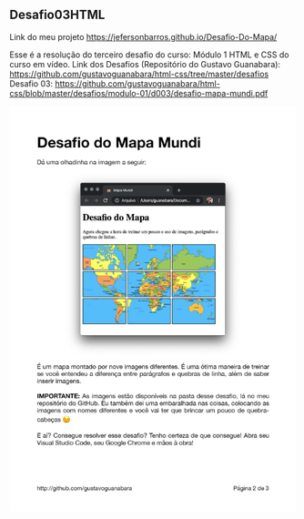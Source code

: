 ## Desafio03HTML

Link do meu projeto
https://jefersonbarros.github.io/Desafio-Do-Mapa/

Esse é a resolução do terceiro desafio do curso: Módulo 1 HTML e CSS do curso em vídeo. Link dos Desafios (Repositório do Gustavo Guanabara): https://github.com/gustavoguanabara/html-css/tree/master/desafios Desafio 03: https://github.com/gustavoguanabara/html-css/blob/master/desafios/modulo-01/d003/desafio-mapa-mundi.pdf

<img src="imagens/imagem-completa.png" alt="#">
